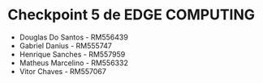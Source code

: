 <h1>Checkpoint 5 de EDGE COMPUTING</h1>
<ul>
  <li>Douglas Do Santos - RM556439</li>
  <li>Gabriel Danius - RM555747</li>
  <li>Henrique Sanches - RM557959</li>
  <li>Matheus Marcelino - RM556332</li>
  <li>Vitor Chaves - RM557067</li>
</ul>
